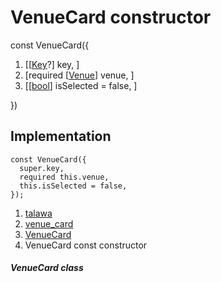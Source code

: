 
<div>

# VenueCard constructor

</div>


const VenueCard({

1.  [[[Key](https://api.flutter.dev/flutter/foundation/Key-class.html)?]
    key, ]
2.  [required
    [[Venue](../../models_events_event_venue/Venue-class.html)]
    venue, ]
3.  [[[bool](https://api.flutter.dev/flutter/dart-core/bool-class.html)]
    isSelected = false,
    ]

})



## Implementation

``` language-dart
const VenueCard({
  super.key,
  required this.venue,
  this.isSelected = false,
});
```







1.  [talawa](../../index.html)
2.  [venue_card](../../widgets_venue_card/)
3.  [VenueCard](../../widgets_venue_card/VenueCard-class.html)
4.  VenueCard const constructor

##### VenueCard class







